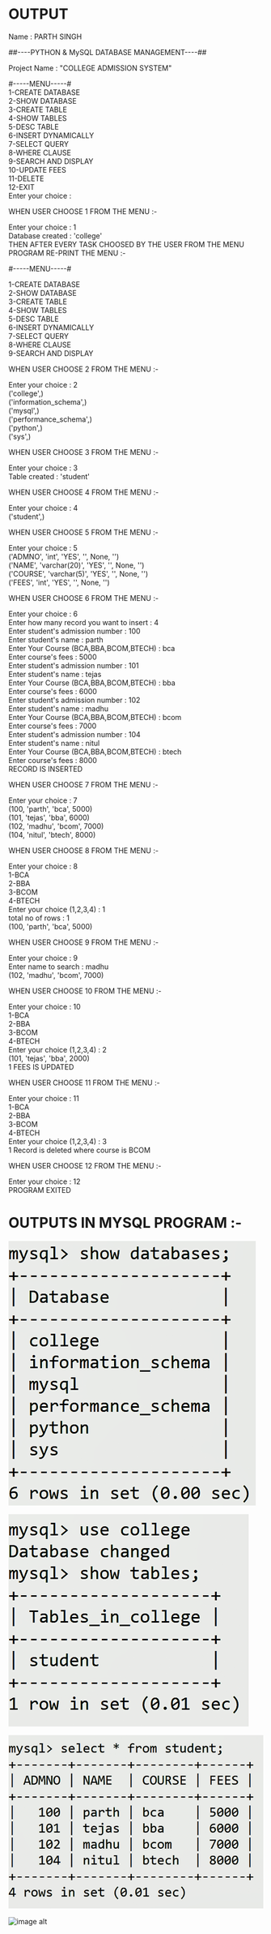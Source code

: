 # OUTPUT
Name : PARTH SINGH  

##----PYTHON & MySQL DATABASE MANAGEMENT----##  

Project Name : "COLLEGE ADMISSION SYSTEM"  

#-----MENU-----#    
1-CREATE DATABASE  
2-SHOW DATABASE  
3-CREATE TABLE  
4-SHOW TABLES  
5-DESC TABLE  
6-INSERT DYNAMICALLY  
7-SELECT QUERY  
8-WHERE CLAUSE  
9-SEARCH AND DISPLAY  
10-UPDATE FEES  
11-DELETE  
12-EXIT  
Enter your choice :


WHEN USER CHOOSE 1 FROM THE MENU :-

Enter your choice : 1  
Database created : 'college'  
THEN AFTER EVERY TASK CHOOSED BY THE USER FROM THE MENU PROGRAM RE-PRINT THE MENU :- 

#-----MENU-----#

1-CREATE DATABASE  
2-SHOW DATABASE  
3-CREATE TABLE  
4-SHOW TABLES  
5-DESC TABLE  
6-INSERT DYNAMICALLY  
7-SELECT QUERY  
8-WHERE CLAUSE  
9-SEARCH AND DISPLAY  

WHEN USER CHOOSE 2 FROM THE MENU :-  

Enter your choice : 2  
('college',)  
('information_schema',)     
('mysql',)  
('performance_schema',)   
('python',)  
('sys',) 


WHEN USER CHOOSE 3 FROM THE MENU :-

Enter your choice : 3  
Table created : 'student'  

WHEN USER CHOOSE 4 FROM THE MENU :-

Enter your choice : 4  
('student',)  

WHEN USER CHOOSE 5 FROM THE MENU :-

Enter your choice : 5  
('ADMNO', 'int', 'YES', '', None, '')  
('NAME', 'varchar(20)', 'YES', '', None, '')  
('COURSE', 'varchar(5)', 'YES', '', None, '')  
('FEES', 'int', 'YES', '', None, '')	  


WHEN USER CHOOSE 6 FROM THE MENU :-

Enter your choice : 6  
Enter how many record you want to insert : 4  
Enter student's admission number : 100  
Enter student's name : parth  
Enter Your Course (BCA,BBA,BCOM,BTECH) : bca  
Enter course's fees : 5000  
Enter student's admission number : 101  
Enter student's name : tejas  
Enter Your Course (BCA,BBA,BCOM,BTECH) : bba  
Enter course's fees : 6000  
Enter student's admission number : 102  
Enter student's name : madhu  
Enter Your Course (BCA,BBA,BCOM,BTECH) : bcom  
Enter course's fees : 7000  
Enter student's admission number : 104  
Enter student's name : nitul  
Enter Your Course (BCA,BBA,BCOM,BTECH) : btech  
Enter course's fees : 8000  
RECORD IS INSERTED  


WHEN USER CHOOSE 7 FROM THE MENU :-

Enter your choice : 7  
(100, 'parth', 'bca', 5000)  
(101, 'tejas', 'bba', 6000)  
(102, 'madhu', 'bcom', 7000)  
(104, 'nitul', 'btech', 8000)  

WHEN USER CHOOSE 8 FROM THE MENU :-  

Enter your choice : 8  
1-BCA  
2-BBA  
3-BCOM  
4-BTECH  
Enter your choice (1,2,3,4) : 1  
total no of rows :  1  
(100, 'parth', 'bca', 5000)

    
WHEN USER CHOOSE 9 FROM THE MENU :-
    
Enter your choice : 9  
Enter name to search : madhu  
(102, 'madhu', 'bcom', 7000)  



WHEN USER CHOOSE 10 FROM THE MENU :-

Enter your choice : 10  
1-BCA  
2-BBA  
3-BCOM  
4-BTECH  
Enter your choice (1,2,3,4) : 2  
(101, 'tejas', 'bba', 2000)   
1 FEES IS UPDATED  


WHEN USER CHOOSE 11 FROM THE MENU :-
   
Enter your choice : 11  
1-BCA  
2-BBA  
3-BCOM  
4-BTECH  
Enter your choice (1,2,3,4) : 3  
1 Record is deleted where course is BCOM  

WHEN USER CHOOSE 12 FROM THE MENU :-
   
Enter your choice : 12  
PROGRAM EXITED

# OUTPUTS IN MYSQL PROGRAM :-

![image alt](https://github.com/parthysingh/Collage_Admission_System/blob/main/database.png?raw=true)

![image alt](https://github.com/parthysingh/Collage_Admission_System/blob/main/tables.png?raw=true)

![image alt](https://github.com/parthysingh/Collage_Admission_System/blob/main/select.png?raw=true)

![image alt]()
